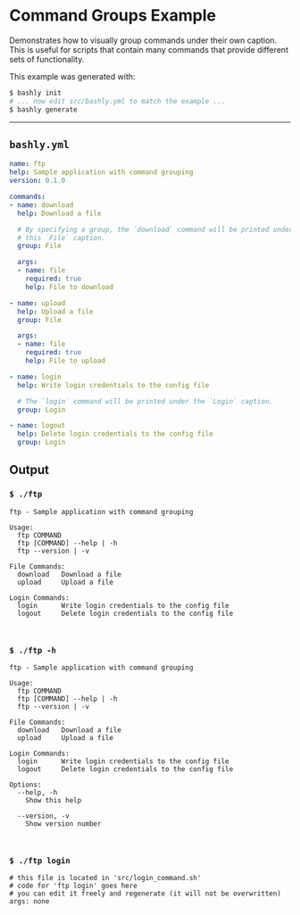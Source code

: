 # Command Groups Example

Demonstrates how to visually group commands under their own caption. This is
useful for scripts that contain many commands that provide different sets of
functionality.

This example was generated with:

```bash
$ bashly init
# ... now edit src/bashly.yml to match the example ...
$ bashly generate
```

-----

## `bashly.yml`

````yaml
name: ftp
help: Sample application with command grouping
version: 0.1.0

commands:
- name: download
  help: Download a file

  # By specifying a group, the `download` command will be printed under
  # this `File` caption.
  group: File

  args:
  - name: file
    required: true
    help: File to download

- name: upload
  help: Upload a file
  group: File

  args:
  - name: file
    required: true
    help: File to upload

- name: login
  help: Write login credentials to the config file

  # The `login` command will be printed under the `Login` caption.
  group: Login

- name: logout
  help: Delete login credentials to the config file
  group: Login
````



## Output

### `$ ./ftp`

````shell
ftp - Sample application with command grouping

Usage:
  ftp COMMAND
  ftp [COMMAND] --help | -h
  ftp --version | -v

File Commands:
  download   Download a file
  upload     Upload a file

Login Commands:
  login      Write login credentials to the config file
  logout     Delete login credentials to the config file



````

### `$ ./ftp -h`

````shell
ftp - Sample application with command grouping

Usage:
  ftp COMMAND
  ftp [COMMAND] --help | -h
  ftp --version | -v

File Commands:
  download   Download a file
  upload     Upload a file

Login Commands:
  login      Write login credentials to the config file
  logout     Delete login credentials to the config file

Options:
  --help, -h
    Show this help

  --version, -v
    Show version number



````

### `$ ./ftp login`

````shell
# this file is located in 'src/login_command.sh'
# code for 'ftp login' goes here
# you can edit it freely and regenerate (it will not be overwritten)
args: none


````



